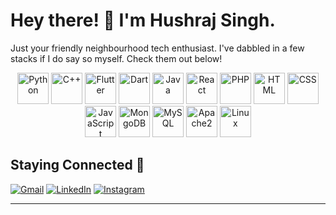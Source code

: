 # Hey there! 🎉 I'm Hushraj Singh.

Just your friendly neighbourhood tech enthusiast. I've dabbled in a few stacks if I do say so myself. Check them out below! 

<div align="center">

  <img src="https://www.python.org/static/community_logos/python-logo.png" alt="Python" height="50"/>
  <img src="https://upload.wikimedia.org/wikipedia/commons/thumb/1/18/ISO_C%2B%2B_Logo.svg/1200px-ISO_C%2B%2B_Logo.svg.png" alt="C++" w height="50"/>
  <img src="https://miro.medium.com/max/3840/1*HSisLuifMO6KbLfPOKtLow.jpeg" alt="Flutter" height="50"/>
  <img src="https://dart.dev/assets/shared/dart/icon/64.png" alt="Dart"   height="50"/>
  <img src="https://www.oracle.com/a/ocom/img/cb71-java-logo.png" alt="Java"   height="50"/>
  <img src="https://upload.wikimedia.org/wikipedia/commons/thumb/a/a7/React-icon.svg/1280px-React-icon.svg.png" alt="React"   height="50"/>
  <img src="https://www.php.net/images/logos/new-php-logo.svg" alt="PHP"   height="50"/>
  <img src="https://www.w3.org/html/logo/downloads/HTML5_Logo_256.png" alt="HTML"   height="50"/>
  <img src="https://cdn.pixabay.com/photo/2017/08/05/11/16/logo-2582747_1280.png" alt="CSS"   height="50"/>
  <img src="https://upload.wikimedia.org/wikipedia/commons/thumb/9/99/Unofficial_JavaScript_logo_2.svg/1920px-Unofficial_JavaScript_logo_2.svg.png" alt="JavaScript"   height="50"/>
  <img src="https://webassets.mongodb.com/_com_assets/cms/mongodb_logo1-76twgcu2dm.png" alt="MongoDB"   height="50"/>
  <img src="https://www.mysql.com/common/logos/logo-mysql-170x115.png" alt="MySQL"   height="50"/>
  <img src="https://www.apache.org/foundation/press/kit/asf_logo.png" alt="Apache2"   height="50"/>
  <img src="https://www.linux.org/images/logo.png" alt="Linux"   height="50"/>

</div>

## Staying Connected 🚀

[![Gmail](https://img.shields.io/badge/-Gmail-red?style=for-the-badge&logo=gmail&logoColor=white)](mailto:hsingh2_be22@thapar.edu)
[![LinkedIn](https://img.shields.io/badge/-LinkedIn-blue?style=for-the-badge&logo=linkedin&logoColor=white)](https://www.linkedin.com/in/hushraj/)
[![Instagram](https://img.shields.io/badge/-Instagram-purple?style=for-the-badge&logo=instagram&logoColor=white)](https://www.instagram.com/hushrajsingh/)

---
